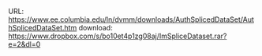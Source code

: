 URL: https://www.ee.columbia.edu/ln/dvmm/downloads/AuthSplicedDataSet/AuthSplicedDataSet.htm
download: https://www.dropbox.com/s/bo10et4p1zg08aj/ImSpliceDataset.rar?e=2&dl=0